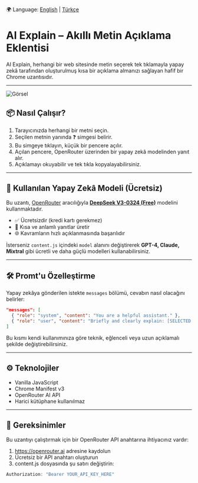 🌍 Language: [English](README.md) | [Türkçe](README.tr.md)
# AI Explain – Akıllı Metin Açıklama Eklentisi

AI Explain, herhangi bir web sitesinde metin seçerek tek tıklamayla yapay zekâ tarafından oluşturulmuş kısa bir açıklama almanızı sağlayan hafif bir Chrome uzantısıdır.

---
![Görsel](https://github.com/user-attachments/assets/6f538ff5-7dcd-40d6-b5a6-d4d5ef3dd6f3)

## 📦 Nasıl Çalışır?

1. Tarayıcınızda herhangi bir metni seçin.
2. Seçilen metnin yanında ❓ simgesi belirir.
3. Bu simgeye tıklayın, küçük bir pencere açılır.
4. Açılan pencere, OpenRouter üzerinden bir yapay zekâ modelinden yanıt alır.
5. Açıklamayı okuyabilir ve tek tıkla kopyalayabilirsiniz.

---

## 🤖 Kullanılan Yapay Zekâ Modeli (Ücretsiz)

Bu uzantı, [OpenRouter](https://openrouter.ai) aracılığıyla **[DeepSeek V3-0324 (Free)](https://openrouter.ai/deepseek/deepseek-chat-v3-0324:free/api)** modelini kullanmaktadır.

- ✅ Ücretsizdir (kredi kartı gerekmez)
- 🧠 Kısa ve anlamlı yanıtlar üretir
- 🌐 Kavramların hızlı açıklanmasında başarılıdır

İsterseniz `content.js` içindeki `model` alanını değiştirerek **GPT-4, Claude, Mixtral** gibi ücretli ve daha güçlü modelleri kullanabilirsiniz.

---

## 🛠️ Promt'u Özelleştirme

Yapay zekâya gönderilen istekte `messages` bölümü, cevabın nasıl olacağını belirler:

```json
"messages": [
  { "role": "system", "content": "You are a helpful assistant." },
  { "role": "user", "content": "Briefly and clearly explain: [SELECTED TEXT]" }
]
```
Bu kısmı kendi kullanımınıza göre teknik, eğlenceli veya uzun açıklamalı şekilde değiştirebilirsiniz.

---

## ⚙️ Teknolojiler

- Vanilla JavaScript
- Chrome Manifest v3
- OpenRouter AI API
- Harici kütüphane kullanılmaz


---


## 🔐 Gereksinimler

Bu uzantıyı çalıştırmak için bir OpenRouter API anahtarına ihtiyacınız vardır:

1.  https://openrouter.ai adresine kaydolun
2.	Ücretsiz bir API anahtarı oluşturun
3.	content.js dosyasında şu satırı değiştirin:
```javascript
Authorization: "Bearer YOUR_API_KEY_HERE"
```
